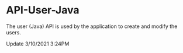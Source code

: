 # API-User-Java
The user (Java) API is used by the application to create and modify the users.

Update 3/10/2021 3:24PM

